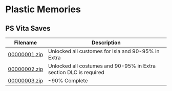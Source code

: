 # Plastic Memories

## PS Vita Saves

| Filename | Description |
|----------|-------------|
| [00000001.zip](00000001.zip) | Unlocked all customes for Isla and 90-95% in Extra  |
| [00000002.zip](00000002.zip) | Unlocked all costumes and 90-95% in Extra section DLC is required  |
| [00000003.zip](00000003.zip) | ~90% Complete  |
